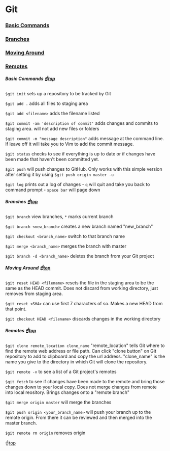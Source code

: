 # <a name="top">Git</a>


### [Basic Commands](#basic_commands)
### [Branches](#branches)
### [Moving Around](#moving)
### [Remotes](#remotes)

##### <a name="basic_commands">Basic Commands</a> :point_up:[top](#top)

`$git init` sets up a repository to be tracked by Git

`$git add .` adds all files to staging area

`$git add <filename>` adds the filename listed

`$git commit -am 'description of commit'` adds changes and commits to staging area. will not add new files or folders

`$git commit -m "message description"` adds message at the command line. If leave off it will take you to Vim to add the commit message.

`$git status` checks to see if everything is up to date or if changes have been made that haven't been committed yet.

`$git push` will push changes to GitHub. Only works with this simple version after setting it by using `$git push origin master -u`

`$git log` prints out a log of changes
    - `q` will quit and take you back to command prompt
    - `space bar` will page down

##### <a name="branches">Branches</a> :point_up:[top](#top)

`$git branch` view branches, `*` marks current branch

`$git branch <new_branch>` creates a new branch named "new_branch"

`$git checkout <branch_name>` switch to that branch name

`$git merge <branch_name>` merges the branch with master

`$git branch -d <branch_name>` deletes the branch from your Git project

##### <a name="moving">Moving Around</a> :point_up:[top](#top)

`$git reset HEAD <filename>` resets the file in the staging area to be the same as the HEAD commit. Does not discard from working directory, just removes from staging area.

`$git reset <SHA>` can use first 7 characters of so. Makes a new HEAD from that point.

`$git checkout HEAD <filename>` discards changes in the working directory

##### <a name="remotes">Remotes</a> :point_up:[top](#top)

`$git clone remote_location clone_name` "remote_location" tells Git where to find the remote web address or file path. Can click "clone button" on Git repository to add to clipboard and copy the url address. "clone_name" is the name you give to the directory in which Git will clone the repository.

`$git remote -v` to see a list of a Git project's remotes

`$git fetch` to see if changes have been made to the remote and bring those changes down to your local copy. Does not merge changes from remote into local reository. Brings changes onto a "remote branch"

`$git merge origin master` will merge the branches

`$git push origin <your_branch_name>` will push your branch up to the remote origin. From there it can be reviewed and then merged into the master branch.

`$git remote rm origin` removes origin

:point_up:[top](#top)
